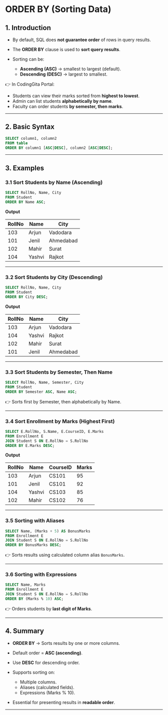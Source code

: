 # ORDER BY (Sorting Data)

## 1. Introduction

* By default, SQL does **not guarantee order** of rows in query results.
* The **ORDER BY** clause is used to **sort query results**.
* Sorting can be:

  * **Ascending (ASC)** → smallest to largest (default).
  * **Descending (DESC)** → largest to smallest.

👉 In CodingGita Portal:

* Students can view their marks sorted from **highest to lowest**.
* Admin can list students **alphabetically by name**.
* Faculty can order students **by semester, then marks**.

---

## 2. Basic Syntax

```sql
SELECT column1, column2
FROM table
ORDER BY column1 [ASC|DESC], column2 [ASC|DESC];
```

---

## 3. Examples

### 3.1 Sort Students by Name (Ascending)

```sql
SELECT RollNo, Name, City 
FROM Student
ORDER BY Name ASC;
```

**Output**

| RollNo | Name   | City      |
| ------ | ------ | --------- |
| 103    | Arjun  | Vadodara  |
| 101    | Jenil  | Ahmedabad |
| 102    | Mahir  | Surat     |
| 104    | Yashvi | Rajkot    |

---

### 3.2 Sort Students by City (Descending)

```sql
SELECT RollNo, Name, City 
FROM Student
ORDER BY City DESC;
```

**Output**

| RollNo | Name   | City      |
| ------ | ------ | --------- |
| 103    | Arjun  | Vadodara  |
| 104    | Yashvi | Rajkot    |
| 102    | Mahir  | Surat     |
| 101    | Jenil  | Ahmedabad |

---

### 3.3 Sort Students by Semester, Then Name

```sql
SELECT RollNo, Name, Semester, City
FROM Student
ORDER BY Semester ASC, Name ASC;
```

👉 Sorts first by Semester, then alphabetically by Name.

---

### 3.4 Sort Enrollment by Marks (Highest First)

```sql
SELECT E.RollNo, S.Name, E.CourseID, E.Marks
FROM Enrollment E
JOIN Student S ON E.RollNo = S.RollNo
ORDER BY E.Marks DESC;
```

**Output**

| RollNo | Name   | CourseID | Marks |
| ------ | ------ | -------- | ----- |
| 103    | Arjun  | CS101    | 95    |
| 101    | Jenil  | CS101    | 92    |
| 104    | Yashvi | CS103    | 85    |
| 102    | Mahir  | CS102    | 76    |

---

### 3.5 Sorting with Aliases

```sql
SELECT Name, (Marks + 5) AS BonusMarks
FROM Enrollment E
JOIN Student S ON E.RollNo = S.RollNo
ORDER BY BonusMarks DESC;
```

👉 Sorts results using calculated column alias `BonusMarks`.

---

### 3.6 Sorting with Expressions

```sql
SELECT Name, Marks
FROM Enrollment E
JOIN Student S ON E.RollNo = S.RollNo
ORDER BY (Marks % 10) ASC;
```

👉 Orders students by **last digit of Marks**.

---

## 4. Summary

* **ORDER BY** → Sorts results by one or more columns.
* Default order = **ASC (ascending)**.
* Use **DESC** for descending order.
* Supports sorting on:

  * Multiple columns.
  * Aliases (calculated fields).
  * Expressions (Marks % 10).
* Essential for presenting results in **readable order**.

---